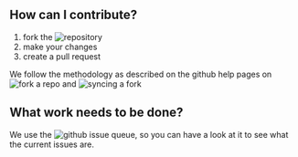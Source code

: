 ## How can I contribute?
1. fork the ![repository](https://github.com/joosthoeks/jhTAlib)
2. make your changes
3. create a pull request

We follow the methodology as described on the github help pages on ![fork a repo](https://help.github.com/articles/fork-a-repo/) and ![syncing a fork](https://help.github.com/articles/syncing-a-fork/)

## What work needs to be done?
We use the ![github issue queue](https://github.com/joosthoeks/jhTAlib/issues), so you can have a look at it to see what the current issues are.

